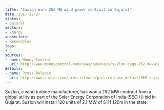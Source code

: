 ```yaml
---
title: "Suzlon wins 252 MW wind power contract in Gujarat"
date: 2017-12-27
states:
- Gujarat
sectors:
- Energy
subsectors:
- Renewables
tags:
- 
sources:
- name: Money Control
  url: http://www.moneycontrol.com/news/business/suzlon-bags-252-mw-wind-turbine-contract-in-gujarat-2464825.html
details:
- name: Press Release
  url: http://www.suzlon.com/pressrelease/pressrelease_detail/369-suzlon-receives-252-mw-wind-power-project-order-from-a-leading-global-utility-as-part-of-seci-ii-bid/2018
---
```


Suzlon, a wind turbine manufacturer, has won a 252 MW contract from a global utility as part of the Solar Energy Corporation of India (SECI) II bid in Gujarat. Suzlon will install 120 units of 2.1 MW of S111 120m in the state.
